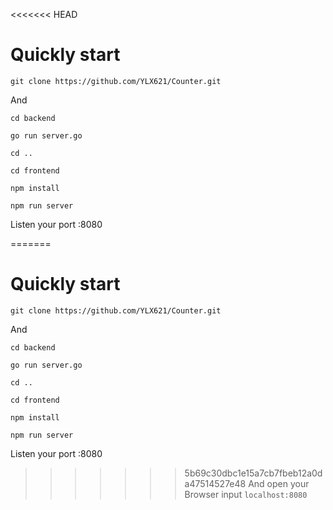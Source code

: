<<<<<<< HEAD
# Quickly start
```
git clone https://github.com/YLX621/Counter.git
```

And

```
cd backend
```



```
go run server.go
```

```
cd ..
```

```
cd frontend
```

```
npm install
```

```
npm run server
```
Listen your port :8080

=======
# Quickly start
```
git clone https://github.com/YLX621/Counter.git
```

And

```
cd backend
```



```
go run server.go
```

```
cd ..
```

```
cd frontend
```

```
npm install
```

```
npm run server
```
Listen your port :8080

>>>>>>> 5b69c30dbc1e15a7cb7fbeb12a0da47514527e48
And open your Browser input `localhost:8080`